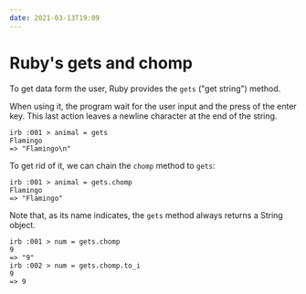 ```yaml
---
date: 2021-03-13T19:09
---
```


# Ruby's gets and chomp

To get data form the user, Ruby provides the `gets` ("get string") method.

When using it, the program wait for the user input and the press of the enter
key. This last action leaves a newline character at the end of the string.

```irb
irb :001 > animal = gets
Flamingo
=> "Flamingo\n"
```

To get rid of it, we can chain the `chomp` method to `gets`:

```irb
irb :001 > animal = gets.chomp
Flamingo
=> "Flamingo"
```

Note that, as its name indicates, the `gets` method always returns a String
object.

```irb
irb :001 > num = gets.chomp
9
=> "9"
irb :002 > num = gets.chomp.to_i
9
=> 9
```
